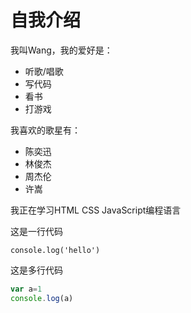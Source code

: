 # 自我介绍
我叫Wang，我的爱好是：

* 听歌/唱歌
* 写代码
* 看书
* 打游戏
  
我喜欢的歌星有：

* 陈奕迅
* 林俊杰
* 周杰伦
* 许嵩
  
我正在学习HTML CSS JavaScript编程语言

这是一行代码

    console.log('hello')

这是多行代码

```javascript
var a=1
console.log(a)
```